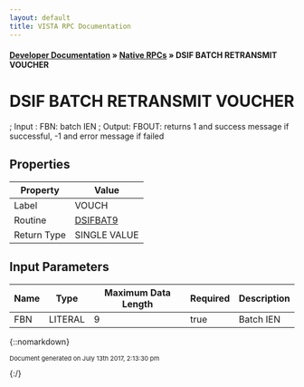 ```yaml
---
layout: default
title: VISTA RPC Documentation
---
```


#### [Developer Documentation](../index) &#187; [Native RPCs](TableOfContents) &#187; DSIF BATCH RETRANSMIT VOUCHER<br/>
# DSIF BATCH RETRANSMIT VOUCHER

 ; Input : FBN: batch IEN ; Output: FBOUT: returns 1 and success message if successful, -1 and error message if failed

## Properties

Property | Value
--- | ---
Label | VOUCH
Routine | [DSIFBAT9](http://code.osehra.org/dox/Routine_DSIFBAT9_source.html)
Return Type | SINGLE VALUE


## Input Parameters

Name | Type | Maximum Data Length | Required | Description
--- | --- | --- | --- | ---
FBN | LITERAL | 9 | true | Batch IEN



{::nomarkdown} <br/><p style="font-size: 11px">Document generated on July 13th 2017, 2:13:30 pm</p>{:/}